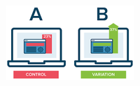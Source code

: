 
[![A/B testing in Machine Learning](Machine_Learning/Statistics_for_Machine_Learning/Assets/AB_testing.png)](https://drive.google.com/drive/folders/1Yp614gB475N-p6eGTApIUE9RsA-Sgg-s?usp=sharing)
